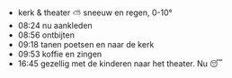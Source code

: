 - kerk & theater ⛅ sneeuw en regen, 0-10°
- 08:24 nu aankleden
- 08:56 ontbijten
- 09:18 tanen poetsen en naar de kerk
- 09:53 koffie en zingen
- 16:45 gezellig met de kinderen naar het theater. Nu 😴